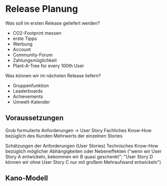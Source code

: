 # Release Planung

Was soll im ersten Release geliefert werden?
* CO2-Footprint messen
* erste Tipps
* Werbung
* Account
* Community-Forum
* Zahlungsmöglichkeit
* Plant-A-Tree for every 100th User

Was können wir im nächsten Release liefern?
* Gruppenfunktion
* Leaderboards
* Achievements
* Umwelt-Kalender

## Voraussetzungen
Grob formulierte Anforderungen -> User Story
Fachliches Know-How bezüglich des Kunden Mehrwerts der einzelnen Stories

Schätzungen der Anforderungen (User Stories)
Technisches Know-How bezüglich möglicher Abhängigkeiten oder Nebeneffekten ("wenn wir User Story A entwickeln, bekommen wir B quasi geschenkt"; "User Story D können wir ohne User Story C nur mit großem Mehraufwand entwickeln")


## Kano-Modell
